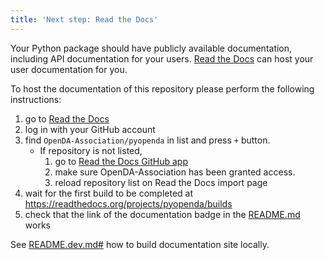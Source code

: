 ```yaml
---
title: 'Next step: Read the Docs'
---
```


Your Python package should have publicly available documentation, including API documentation for your users.
[Read the Docs](https://readthedocs.org) can host your user documentation for you.

To host the documentation of this repository please perform the following instructions:

1. go to [Read the Docs](https://readthedocs.org/dashboard/import/?)
1. log in with your GitHub account
1. find `OpenDA-Association/pyopenda` in list and press `+` button.
   * If repository is not listed,
      1. go to [Read the Docs GitHub app](https://github.com/settings/connections/applications/fae83c942bc1d89609e2)
      2. make sure OpenDA-Association has been granted access.
      3. reload repository list on Read the Docs import page
1. wait for the first build to be completed at <https://readthedocs.org/projects/pyopenda/builds>
1. check that the link of the documentation badge in the [README.md](https://github.com/OpenDA-Association/pyopenda) works

See [README.dev.md#](https://github.com/OpenDA-Association/pyopenda/blob/main/README.dev.md#generating-the-api-docs) how to build documentation site locally.
